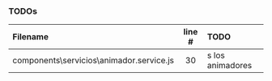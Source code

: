 ### TODOs
| Filename | line # | TODO
|:------|:------:|:------
| components\servicios\animador.service.js | 30 | s los animadores